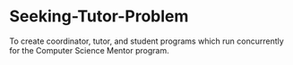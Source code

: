 # Seeking-Tutor-Problem

To create coordinator, tutor, and student programs which run concurrently for the Computer Science Mentor program.
